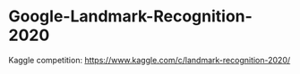 # Google-Landmark-Recognition-2020
Kaggle competition: https://www.kaggle.com/c/landmark-recognition-2020/

